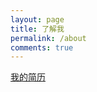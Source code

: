 ```yaml
---
layout: page
title: 了解我
permalink: /about
comments: true
---
```


<div class="row justify-content-between">
<div class="col-md-8 pr-5">

<p></p>

<a href = 'https://xinyueyu16.github.io/Resume/'>我的简历</a>

<!--
<p class="mb-5"><img class="shadow-lg" src="{{site.baseurl}}/assets/images/mediumish-jekyll-template.png" alt="jekyll template mediumish" /></p>
<h4>Documentation</h4>
-->
<!--
<p>Please, read the docs <a href="https://bootstrapstarter.com/bootstrap-templates/template-mediumish-bootstrap-jekyll/">here</a>.</p>-->
<!--
<h4>Questions or bug reports?</h4>-->
<!--
<p>Head over to our <a href="https://github.com/wowthemesnet/mediumish-theme-jekyll">Github repository</a>!</p>-->

</div>

<!--
<div class="col-md-4">
<!--
<div class="sticky-top sticky-top-80">
<h5>Buy me a coffee</h5>
<!--
<p>Thank you for your support! Your donation helps me to maintain and improve <a target="_blank" href="https://github.com/wowthemesnet/mediumish-theme-jekyll">Mediumish <i class="fab fa-github"></i></a>.</p>
<a target="_blank" href="https://www.wowthemes.net/donate/" class="btn btn-danger">Buy me a coffee</a> <a target="_blank" href="https://bootstrapstarter.com/bootstrap-templates/template-mediumish-bootstrap-jekyll/" class="btn btn-warning">Documentation</a>
</div>
</div>
-->

</div>
